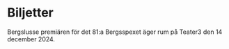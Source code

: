 # Biljetter

Bergslusse premiären för det 81:a Bergsspexet äger rum på Teater3 den 14 december 2024.